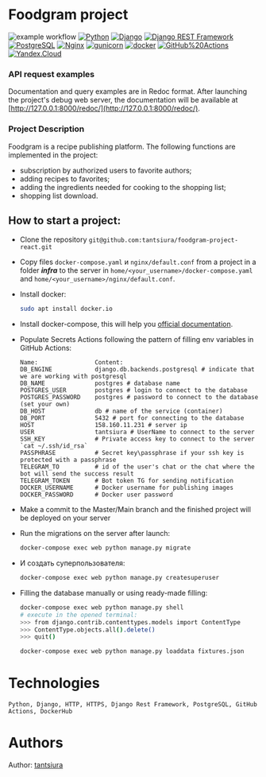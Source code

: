 # Foodgram project
![example workflow](https://github.com/tantsiura/foodgram-project-react/actions/workflows/foodgram_workflow.yml/badge.svg)
[![Python](https://img.shields.io/badge/-Python-464646?style=flat-square&logo=Python)](https://www.python.org/)
[![Django](https://img.shields.io/badge/-Django-464646?style=flat-square&logo=Django)](https://www.djangoproject.com/)
[![Django REST Framework](https://img.shields.io/badge/-Django%20REST%20Framework-464646?style=flat-square&logo=Django%20REST%20Framework)](https://www.django-rest-framework.org/)
[![PostgreSQL](https://img.shields.io/badge/-PostgreSQL-464646?style=flat-square&logo=PostgreSQL)](https://www.postgresql.org/)
[![Nginx](https://img.shields.io/badge/-NGINX-464646?style=flat-square&logo=NGINX)](https://nginx.org/ru/)
[![gunicorn](https://img.shields.io/badge/-gunicorn-464646?style=flat-square&logo=gunicorn)](https://gunicorn.org/)
[![docker](https://img.shields.io/badge/-Docker-464646?style=flat-square&logo=docker)](https://www.docker.com/)
[![GitHub%20Actions](https://img.shields.io/badge/-GitHub%20Actions-464646?style=flat-square&logo=GitHub%20actions)](https://github.com/features/actions)
[![Yandex.Cloud](https://img.shields.io/badge/-Yandex.Cloud-464646?style=flat-square&logo=Yandex.Cloud)](https://cloud.yandex.ru/)

### API request examples

Documentation and query examples are in Redoc format.
After launching the project's debug web server, the documentation will be available at [http://127.0.0.1:8000/redoc/](http://127.0.0.1:8000/redoc/).

### Project Description

Foodgram is a recipe publishing platform. 
The following functions are implemented in the project:
- subscription by authorized users to favorite authors;
- adding recipes to favorites; 
- adding the ingredients needed for cooking to the shopping list;
- shopping list download.

## How to start a project:
- Clone the repository `git@github.com:tantsiura/foodgram-project-react.git`
- Copy files `docker-compose.yaml` и `nginx/default.conf` from a project in a folder _**infra**_ to the server in `home/<your_username>/docker-compose.yaml` and `home/<your_username>/nginx/default.conf`.
- Install docker:
    ```bash
    sudo apt install docker.io 
    ```
- Install docker-compose, this will help you [official documentation](https://docs.docker.com/compose/install/).
- Populate Secrets Actions following the pattern of filling env variables in GitHub Actions:
    ```
    Name:                Content:
    DB_ENGINE            django.db.backends.postgresql # indicate that we are working with postgresql
    DB_NAME              postgres # database name
    POSTGRES_USER        postgres # login to connect to the database
    POSTGRES_PASSWORD    postgres # password to connect to the database (set your own)
    DB_HOST              db # name of the service (container)
    DB_PORT              5432 # port for connecting to the database
    HOST                 158.160.11.231 # server ip
    USER                 tantsiura # UserName to connect to the server
    SSH_KEY              # Private access key to connect to the server `cat ~/.ssh/id_rsa`
    PASSPHRASE           # Secret key\passphrase if your ssh key is protected with a passphrase
    TELEGRAM_TO          # id of the user's chat or the chat where the bot will send the success result
    TELEGRAM_TOKEN       # Bot token TG for sending notification
    DOCKER_USERNAME      # Docker username for publishing images
    DOCKER_PASSWORD      # Docker user password
    ```
- Make a commit to the Master/Main branch and the finished project will be deployed on your server

- Run the migrations on the server after launch:

    ```bash
    docker-compose exec web python manage.py migrate
    ```

- И создать суперпользователя:

    ```bash
    docker-compose exec web python manage.py createsuperuser
    ```

- Filling the database manually or using ready-made filling:
    ```bash
    docker-compose exec web python manage.py shell  
    # execute in the opened terminal:
    >>> from django.contrib.contenttypes.models import ContentType
    >>> ContentType.objects.all().delete()
    >>> quit()
    
    docker-compose exec web python manage.py loaddata fixtures.json
    ```

# Technologies
```
Python, Django, HTTP, HTTPS, Django Rest Framework, PostgreSQL, GitHub Actions, DockerHub
```

# Authors

Author: [tantsiura](https://github.com/tantsiura)
